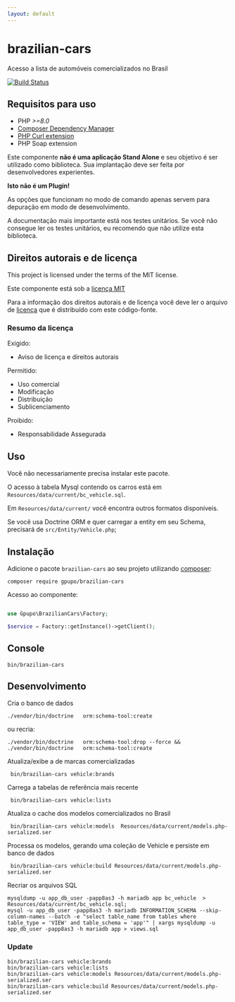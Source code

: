 ```yaml
---
layout: default
---
```

# brazilian-cars

Acesso a lista de automóveis comercializados no Brasil

[![Build Status](https://secure.travis-ci.org/gpupo/brazilian-cars.png?branch=main)](http://travis-ci.org/gpupo/brazilian-cars)


## Requisitos para uso

- PHP *>=8.0*
- [Composer Dependency Manager](http://getcomposer.org)
- [PHP Curl extension](http://php.net/manual/en/intro.curl.php)
- PHP Soap extension


Este componente **não é uma aplicação Stand Alone** e seu objetivo é ser utilizado como biblioteca.
Sua implantação deve ser feita por desenvolvedores experientes.

**Isto não é um Plugin!**

As opções que funcionam no modo de comando apenas servem para depuração em modo de
desenvolvimento.

A documentação mais importante está nos testes unitários. Se você não consegue ler os testes unitários, eu recomendo que não utilize esta biblioteca.


## Direitos autorais e de licença

This project is licensed under the terms of the MIT license.

Este componente está sob a [licença MIT](https://github.com/gpupo/common-sdk/blob/master/LICENSE)

Para a informação dos direitos autorais e de licença você deve ler o arquivo
de [licença](https://github.com/gpupo/common-sdk/blob/master/LICENSE) que é distribuído com este código-fonte.

### Resumo da licença

Exigido:

- Aviso de licença e direitos autorais

Permitido:

- Uso comercial
- Modificação
- Distribuição
- Sublicenciamento

Proibido:

- Responsabilidade Assegurada

## Uso

Você não necessariamente precisa instalar este pacote.

O acesso à tabela Mysql contendo os carros está em ``Resources/data/current/bc_vehicle.sql``.

Em ``Resources/data/current/`` você encontra outros formatos disponíveis.

Se você usa Doctrine ORM e quer carregar a entity em seu Schema, precisará de ``src/Entity/Vehicle.php``;

## Instalação

Adicione o pacote ``brazilian-cars`` ao seu projeto utilizando [composer](http://getcomposer.org):

    composer require gpupo/brazilian-cars


Acesso ao componente:

```php

use Gpupo\BrazilianCars\Factory;

$service = Factory::getInstance()->getClient();


```

## Console

	bin/brazilian-cars


## Desenvolvimento

Cria o banco de dados

	./vendor/bin/doctrine   orm:schema-tool:create

ou recria:

	./vendor/bin/doctrine   orm:schema-tool:drop --force && ./vendor/bin/doctrine   orm:schema-tool:create

Atualiza/exibe a de marcas comercializadas

	 bin/brazilian-cars vehicle:brands

 Carrega a tabelas de referência mais recente

	 bin/brazilian-cars vehicle:lists

 Atualiza o cache dos modelos comercializados no Brasil

	 bin/brazilian-cars vehicle:models  Resources/data/current/models.php-serialized.ser

Processa os modelos, gerando uma coleção de Vehicle e persiste em banco de dados

	 bin/brazilian-cars vehicle:build Resources/data/current/models.php-serialized.ser

Recriar os arquivos SQL

	mysqldump -u app_db_user -papp8as3 -h mariadb app bc_vehicle  >  Resources/data/current/bc_vehicle.sql;
	mysql -u app_db_user -papp8as3 -h mariadb INFORMATION_SCHEMA --skip-column-names --batch -e "select table_name from tables where table_type = 'VIEW' and table_schema = 'app'" | xargs mysqldump -u app_db_user -papp8as3 -h mariadb app > views.sql


### Update

	bin/brazilian-cars vehicle:brands
	bin/brazilian-cars vehicle:lists
	bin/brazilian-cars vehicle:models Resources/data/current/models.php-serialized.ser
	bin/brazilian-cars vehicle:build Resources/data/current/models.php-serialized.ser
